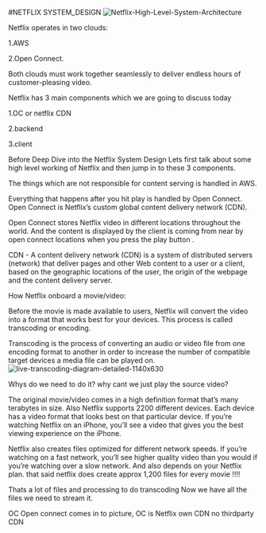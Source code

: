 #NETFLIX SYSTEM_DESIGN
![Netflix-High-Level-System-Architecture](https://user-images.githubusercontent.com/81900840/134771404-c76aea5e-1a48-4084-addd-0df53c5276b9.png)


Netflix operates in two clouds: 

1.AWS 

2.Open Connect.

Both clouds must work together seamlessly to deliver endless hours of customer-pleasing video.

Netflix has 3 main components which we are going to discuss today

1.OC or netflix CDN

2.backend

3.client

Before Deep Dive into the Netflix System Design Lets first talk about some high level working of Netflix and then jump in to these 3 components.

The things which are not responsible for content serving is handled in AWS.

Everything that happens after you hit play is handled by Open Connect. Open Connect is Netflix’s custom global content delivery network (CDN).

Open Connect stores Netflix video in different locations throughout the world. And the content is displayed by the client is coming from near
by open connect locations when you press the play button .

CDN - A content delivery network (CDN) is a system of distributed servers (network) that deliver pages and other Web content to a user or a client, based on the geographic locations of the user, the origin of the webpage and the content delivery server.


How Netflix onboard a movie/video:

Before the movie is made available to users, Netflix will convert the video into a format that works best for your devices. This process is called transcoding or encoding.

Transcoding is the process of converting an audio or video file from one encoding format to another in order to increase the number of compatible target devices a media file can be played on.
![live-transcoding-diagram-detailed-1140x630](https://user-images.githubusercontent.com/81900840/134773394-c5ace687-0eb2-474c-a197-d913598885b7.png)


Whys do we need to do it? why cant we just play the source video?

The original movie/video comes in a high definition format that’s many terabytes in size. Also Netflix supports 2200 different devices. Each device has a video format that looks best on that particular device. If you’re watching Netflix on an iPhone, you’ll see a video that gives you the best viewing experience on the iPhone.

Netflix also creates files optimized for different network speeds. If you’re watching on a fast network, you’ll see higher quality video than you would if you’re watching over a slow network. And also depends on your Netflix plan. that said netflix does create approx 1,200 files for every movie !!!!

Thats a lot of files and processing to do transcoding Now we have all the files we need to stream it.

OC Open connect comes in to picture, OC is Netflix own CDN no thirdparty CDN




